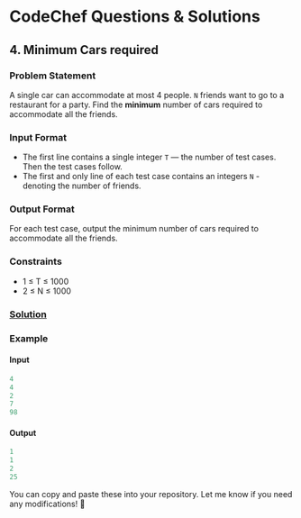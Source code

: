 # CodeChef Questions & Solutions

## 4. Minimum Cars required
### Problem Statement
A single car can accommodate at most 4 people. ```N``` friends want to go to a restaurant for a party. Find the <strong>minimum</strong> number of cars required to accommodate all the friends.

### Input Format
- The first line contains a single integer ```T``` — the number of test cases. Then the test cases follow.
- The first and only line of each test case contains an integers ```N``` - denoting the number of friends.

### Output Format
For each test case, output the minimum number of cars required to accommodate all the friends.

### Constraints
- 1 ≤ T ≤ 1000
- 2 ≤ N ≤ 1000

### [Solution](./MinimumCars.java)


### Example
#### Input
```yaml
4
4
2
7
98
```
#### Output
```objectivec
1
1
2
25
```


You can copy and paste these into your repository. Let me know if you need any modifications! 🚀
